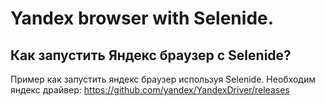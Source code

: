 # Yandex browser with Selenide.
## Как запустить Яндекс браузер с Selenide?

Пример как запустить яндекс браузер используя Selenide.
Необходим яндекс драйвер:
https://github.com/yandex/YandexDriver/releases

